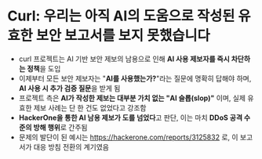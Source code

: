 # Curl: 우리는 아직 AI의 도움으로 작성된 유효한 보안 보고서를 보지 못했습니다


* curl 프로젝트는 AI 기반 보안 제보의 남용으로 인해 **AI 사용 제보자를 즉시 차단하는 정책**을 도입
* 이제부터 모든 보안 제보자는 "**AI를 사용했는가?**"라는 질문에 명확히 답해야 하며, **AI 사용 시 추가 검증 질문**을 받게 됨
* 프로젝트 측은 **AI가 작성한 제보는 대부분 가치 없는 "AI 슬롭(slop)"** 이며, 실제 유효한 제보 사례는 단 한 건도 없었다고 강조함
* **HackerOne을 통한 AI 남용 제보가 도를 넘었다**고 판단, 이는 마치 **DDoS 공격 수준의 방해 행위**로 간주됨
* 문제의 발단이 된 예시는 <https://hackerone.com/reports/3125832> 로, 이 보고서가 대응 방침 전환의 계기였음
